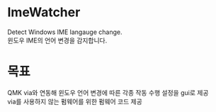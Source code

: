 # ImeWatcher
Detect Windows IME langauge change.  
윈도우 IME의 언어 변경을 감지합니다.

# 목표
QMK via와 연동해 윈도우 언어 변경에 따른 각종 작동 수행 설정을 gui로 제공  
via를 사용하지 않는 펌웨어를 위한 펌웨어 코드 제공  
